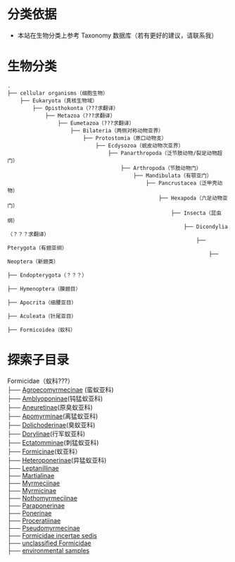 # 分类依据

* 本站在生物分类上参考 Taxonomy 数据库（若有更好的建议，请联系我）

# 生物分类

```
.
├── cellular organisms（细胞生物）
    ├── Eukaryota（真核生物域）
        ├── Opisthokonta（???求翻译）
            ├── Metazoa（???求翻译）
                ├── Eumetazoa（???求翻译）
                    ├── Bilateria（两侧对称动物亚界）
                        ├── Protostomia（原口动物支）
                            ├── Ecdysozoa（蜕皮动物次亚界）
                                ├── Panarthropoda（泛节肢动物/裂足动物超门）
                                    ├── Arthropoda（节肢动物门）
                                        ├── Mandibulata（有颚亚门）
                                            ├── Pancrustacea（泛甲壳动物）
                                                ├── Hexapoda（六足动物亚门）
                                                    ├── Insecta（昆虫纲）
                                                        ├── Dicondylia（？？？求翻译）
                                                            ├── Pterygota（有翅亚纲）
                                                                ├── Neoptera（新翅类）
                                                                    ├── Endopterygota（？？？）
                                                                        ├── Hymenoptera（膜翅目）
                                                                            ├── Apocrita（细腰亚目）
                                                                                ├── Aculeata（针尾亚目）
                                                                                    ├── Formicoidea（蚁科）
```

# 探索子目录

Formicidae（蚁科???）<br />
├── [Agroecomyrmecinae](/species/category.agroecomyrmecinae.md) (蛮蚁亚科)<br />
├── [Amblyoponinae](/species/category.amblyoponinae.md)(钝猛蚁亚科)<br />
├── [Aneuretinae](/species/category.aneuretinae.md)(原臭蚁亚科)<br />
├── [Apomyrminae](/species/category.apomyrminae.md)(离猛蚁亚科)<br />
├── [Dolichoderinae](/species/category.dolichoderinae.md)(臭蚁亚科)<br />
├── [Dorylinae](/species/category.dorylinae.md)(行军蚁亚科)<br />
├── [Ectatomminae](/species/category.ectatomminae.md)(刺猛蚁亚科)<br />
├── [Formicinae](/species/category.formicinae.md)(蚁亚科）<br />
├── [Heteroponerinae](/species/category.heteroponerinae.md)(异猛蚁亚科)<br />
├── [Leptanillinae](https://www.ncbi.nlm.nih.gov/Taxonomy/Browser/wwwtax.cgi?id=213868)<br />
├── [Martialinae](https://www.ncbi.nlm.nih.gov/Taxonomy/Browser/wwwtax.cgi?id=557286)<br />
├── [Myrmeciinae](https://www.ncbi.nlm.nih.gov/Taxonomy/Browser/wwwtax.cgi?id=36669)<br />
├── [Myrmicinae](https://www.ncbi.nlm.nih.gov/Taxonomy/Browser/wwwtax.cgi?id=34695)<br />
├── [Nothomyrmeciinae](https://www.ncbi.nlm.nih.gov/Taxonomy/Browser/wwwtax.cgi?id=147887)<br />
├── [Paraponerinae](https://www.ncbi.nlm.nih.gov/Taxonomy/Browser/wwwtax.cgi?id=141712)<br />
├── [Ponerinae](https://www.ncbi.nlm.nih.gov/Taxonomy/Browser/wwwtax.cgi?id=43085)<br />
├── [Proceratiinae](https://www.ncbi.nlm.nih.gov/Taxonomy/Browser/wwwtax.cgi?id=292193)<br />
├── [Pseudomyrmecinae](https://www.ncbi.nlm.nih.gov/Taxonomy/Browser/wwwtax.cgi?id=40138)<br />
├── [Formicidae incertae sedis](https://www.ncbi.nlm.nih.gov/Taxonomy/Browser/wwwtax.cgi?id=607032)<br />
├── [unclassified Formicidae](https://www.ncbi.nlm.nih.gov/Taxonomy/Browser/wwwtax.cgi?id=1036971)<br />
├── [environmental samples](https://www.ncbi.nlm.nih.gov/Taxonomy/Browser/wwwtax.cgi?id=2731469)<br />